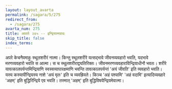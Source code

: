 ```yaml
---
layout: layout_avarta
permalink: /sagara/5/275
redirect_from:
  - /sagara/275
avarta_num: 275
title: आवर्तः २७५ -- इन्द्रियात्मवादः
skip_title: false
index_terms: 
---
```


अपरे केचनैवमाहुः स्थूलशरीरं नात्मा।
किन्तु स्थूलशरीरे यत्सद्भावे जीवनव्यवहारो भवति, यदभावे मरणव्यवहारो भवति स
आत्मा। स च स्थूलशरीराद्व्यतिरिक्तः। जीवनमरणव्यवहाराविन्द्रियाधीनौ भवतः।
शरीरे यावत्कालपर्यन्तमिन्द्रियाणि स्वस्वव्यापारक्षमाणि भवन्ति तावत्कालपर्यन्तं 'अयं
जीवति' इति व्यवहारो भवति। यस्य कस्यापीन्द्रियस्य नाशे 'अयं मृतः' इति
च व्यवह्रियते। किञ्च 'अहं पश्यामि' 'अहं वदामि' इत्यादिव्यवहारे 'अहम्'
इति बुद्धिरिन्द्रिये एव भवति। तस्मात् 'अहम्' इति बुद्धिविषयेन्द्रियमेवात्मा।